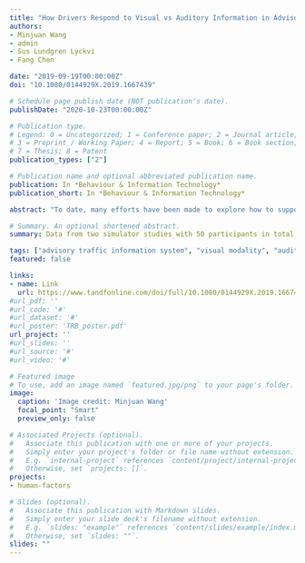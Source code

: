 ```yaml
---
title: "How Drivers Respond to Visual vs Auditory Information in Advisory Traffic Information Systems"
authors:
- Minjuan Wang
- admin
- Sus Lundgren Lyckvi
- Fang Chen

date: "2019-09-19T00:00:00Z"
doi: "10.1080/0144929X.2019.1667439"

# Schedule page publish date (NOT publication's date).
publishDate: "2020-10-23T00:00:00Z"

# Publication type.
# Legend: 0 = Uncategorized; 1 = Conference paper; 2 = Journal article;
# 3 = Preprint / Working Paper; 4 = Report; 5 = Book; 6 = Book section;
# 7 = Thesis; 8 = Patent
publication_types: ["2"]

# Publication name and optional abbreviated publication name.
publication: In *Behaviour & Information Technology*
publication_short: In *Behaviour & Information Technology*

abstract: "To date, many efforts have been made to explore how to support driver's decision-making process with advisory information. Previous studies mainly focus on a single modality, e.g. the visual, auditory or haptic modality. In contrast, this study compares data from two simulator studies with 50 participants in total, where the visual vs. the auditory modality was used to present the same type of advisory traffic information under the same driving scenarios. Hereby we compare the effect of these two modalities on drivers' responses and driving performance. Our findings indicate that modality influences the drivers' behaviour patterns significantly. Visual information helps drivers to drive more accurately and efficiently, whereas auditory information supports quicker responses. This suggests that there are potential benefits in applying both modalities in tandem, as they complement each other. Correspondingly, we present several design recommendations on Advisory Traffic Information Systems."

# Summary. An optional shortened abstract.
summary: Data from two simulator studies with 50 participants in total, where the visual vs. the auditory modality was used to present the same type of advisory traffic information under the same driving scenarios.

tags: ["advisory traffic information system", "visual modality", "auditory modality", "in-vehicle design", "driver behaviour"]
featured: false

links:
- name: Link
  url: https://www.tandfonline.com/doi/full/10.1080/0144929X.2019.1667439
#url_pdf: ''
#url_code: '#'
#url_dataset: '#'
#url_poster: 'TRB_poster.pdf'
url_project: ''
#url_slides: ''
#url_source: '#'
#url_video: '#'

# Featured image
# To use, add an image named `featured.jpg/png` to your page's folder.
image:
  caption: 'Image credit: Minjuan Wang'
  focal_point: "Smart"
  preview_only: false

# Associated Projects (optional).
#   Associate this publication with one or more of your projects.
#   Simply enter your project's folder or file name without extension.
#   E.g. `internal-project` references `content/project/internal-project/index.md`.
#   Otherwise, set `projects: []`.
projects:
- human-factors

# Slides (optional).
#   Associate this publication with Markdown slides.
#   Simply enter your slide deck's filename without extension.
#   E.g. `slides: "example"` references `content/slides/example/index.md`.
#   Otherwise, set `slides: ""`.
slides: ""
---
```

